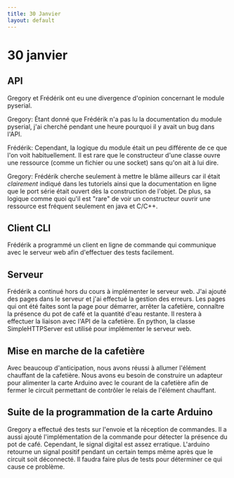 ```yaml
---
title: 30 Janvier
layout: default
---
```


30 janvier
==========

API
---
Gregory et Frédérik ont eu une divergence d'opinion concernant le module
pyserial.

Gregory: Étant donné que Frédérik n'a pas lu la documentation du module 
pyserial, j'ai cherché pendant une heure pourquoi il y avait un bug dans 
l'API.

Frédérik: Cependant, la logique du module était un peu différente de
ce que l'on voit habituellement. Il est rare que le constructeur d'une
classe ouvre une ressource (comme un fichier ou une socket) sans qu'on ait
à lui dire.

Gregory: Frédérik cherche seulement à mettre le blâme ailleurs car il était
*clairement* indiqué dans les tutoriels ainsi que la documentation en ligne
que le port série était ouvert dès la construction de l'objet. De plus, sa
logique comme quoi qu'il est "rare" de voir un constructeur ouvrir une ressource
est fréquent seulement en java et C/C++.

Client CLI
----------
Frédérik a programmé un client en ligne de commande qui communique avec le 
serveur web afin d'effectuer des tests facilement.

Serveur
-------
Frédérik a continué hors du cours à implémenter le serveur web. J'ai ajouté
des pages dans le serveur et j'ai effectué la gestion des erreurs. Les pages
qui ont été faites sont la page pour démarrer, arrêter la cafetière, connaître
la présence du pot de café et la quantité d'eau restante. Il restera à effectuer
la liaison avec l'API de la cafetière. En python, la classe SimpleHTTPServer
est utilisé pour implémenter le serveur web.

Mise en marche de la cafetière
------------------------------
Avec beaucoup d'anticipation, nous avons réussi à allumer l'élément chauffant
de la cafetière. Nous avons eu besoin de construire un adapteur pour alimenter
la carte Arduino avec le courant de la cafetière afin de fermer le circuit
permettant de contrôler le relais de l'élément chauffant.

Suite de la programmation de la carte Arduino
---------------------------------------------

Gregory a effectué des tests sur l'envoie et la réception de commandes.
 Il a aussi ajouté l'implémentation de la commande pour détecter la présence
 du pot de café. Cependant, le signal digital est assez erratique. L'arduino
 retourne un signal positif pendant un certain temps même après que le circuit
 soit déconnecté. Il faudra faire plus de tests pour déterminer ce qui cause
 ce problème.

